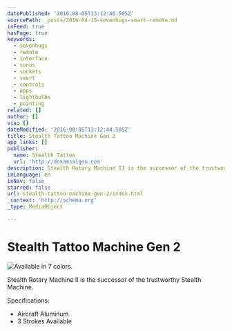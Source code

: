 ```yaml
---
datePublished: '2016-08-05T13:12:46.505Z'
sourcePath: _posts/2016-04-15-sevenhugs-smart-remote.md
inFeed: true
hasPage: true
keywords:
  - sevenhugs
  - remote
  - interface
  - sonos
  - sockets
  - smart
  - controls
  - apps
  - lightbulbs
  - pointing
related: []
author: []
via: {}
dateModified: '2016-08-05T13:12:44.505Z'
title: Stealth Tattoo Machine Gen 2
app_links: []
publisher:
  name: Stealth Tattoo
  url: 'http://doxamsaigon.com'
description: Stealth Rotary Machine II is the successor of the trustworthy Stealth Machine.
inLanguage: en
inNav: false
starred: false
url: stealth-tattoo-machine-gen-2/index.html
_context: 'http://schema.org'
_type: MediaObject

---
```

# Stealth Tattoo Machine Gen 2
![Available in 7 colors.](https://the-grid-user-content.s3-us-west-2.amazonaws.com/6e8ae807-0ed2-4ec6-87dc-c4c93e3ad039.jpg)

Stealth Rotary Machine II is the successor of the trustworthy Stealth Machine.

Specifications:

* Aircraft Aluminum
* 3 Strokes Available